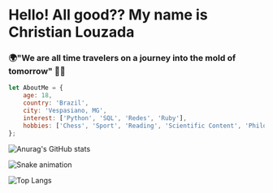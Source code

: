 # Hello! All good?? My name is Christian Louzada

### 🌍"We are all time travelers on a journey into the mold of tomorrow" 👨‍💻

```javascript
let AboutMe = {
    age: 18,
    country: 'Brazil',
    city: 'Vespasiano, MG',
    interest: ['Python', 'SQL', 'Redes', 'Ruby'],
    hobbies: ['Chess', 'Sport', 'Reading', 'Scientific Content', 'Philosophy']
};
```

![Anurag's GitHub stats](https://github-readme-stats.vercel.app/api?username=Th3Creator&show_icons=true&theme=tokyonight)

![Snake animation](https://github.com/Th3Creator)

![Top Langs](https://github-readme-stats.vercel.app/api/top-langs/?username=Th3Creator&layout=compact)
